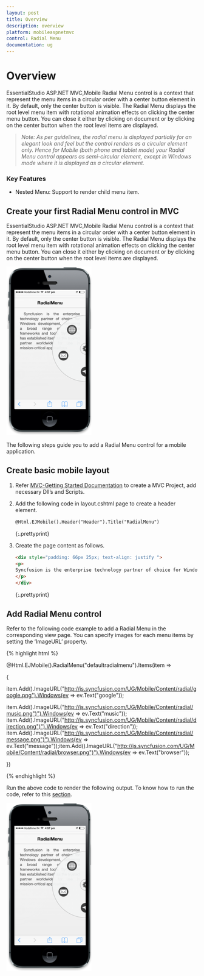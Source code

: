 ```yaml
---
layout: post
title: Overview
description: overview
platform: mobileaspnetmvc
control: Radial Menu
documentation: ug
---
```


# Overview

EssentialStudio ASP.NET MVC,Mobile Radial Menu control is a context that represent the menu items in a circular order with a center button element in it. By default, only the center button is visible. The Radial Menu displays the root level menu item with rotational animation effects on clicking the center menu button. You can close it either by clicking on document or by clicking on the center button when the root level items are displayed.

> _Note: As per guidelines, the radial menu is displayed partially for an elegant look and feel but the control renders as a circular element only. Hence for Mobile (both phone and tablet mode) your Radial Menu control appears as semi-circular element, except in Windows mode where it is displayed as a circular element._



### Key Features

* Nested Menu: Support to render child menu item.
## Create your first Radial Menu control in MVC


EssentialStudio ASP.NET MVC,Mobile Radial Menu control is a context that represent the menu items in a circular order with a center button element in it. By default, only the center button is visible. The Radial Menu displays the root level menu item with rotational animation effects on clicking the center menu button. You can close it either by clicking on document or by clicking on the center button when the root level items are displayed.



![](Overview_images/Overview_img1.png)



The following steps guide you to add a Radial Menu control for a mobile application. 

## Create basic mobile layout

1. Refer [MVC-Getting Started Documentation](http://help.syncfusion.com/ug/js/default.htm) to create a MVC Project, add necessary Dll’s and Scripts.
2. Add the following code in layout.cshtml page to create a header element.
   
   ~~~html
   @Html.EJMobile().Header("Header").Title("RadialMenu")
   ~~~
   {:.prettyprint}



3. Create the page content as follows.
   
   ~~~html
   <div style="padding: 66px 25px; text-align: justify ">
   <p>
   Syncfusion is the enterprise technology partner of choice for Windows development, delivering a broad range of software frameworks and tools. Syncfusion has established itself as the trusted partner worldwide for use in mission-critical applications.
   </p>
   </div>
   ~~~
   {:.prettyprint}

## Add Radial Menu control

Refer to the following code example to add a Radial Menu in the corresponding view page. You can specify images for each menu items by setting the ‘ImageURL’ property.

{% highlight html %}

@Html.EJMobile().RadialMenu("defaultradialmenu").Items(item =>

{

item.Add().ImageURL("http://js.syncfusion.com/UG/Mobile/Content/radial/google.png").Windows(ev => ev.Text("google"));

item.Add().ImageURL("http://js.syncfusion.com/UG/Mobile/Content/radial/music.png")").Windows(ev => ev.Text("music"));   item.Add().ImageURL("http://js.syncfusion.com/UG/Mobile/Content/radial/direction.png")").Windows(ev => ev.Text("direction"));    item.Add().ImageURL("http://js.syncfusion.com/UG/Mobile/Content/radial/message.png")").Windows(ev => ev.Text("message"));item.Add().ImageURL("http://js.syncfusion.com/UG/Mobile/Content/radial/browser.png")").Windows(ev => ev.Text("browser"));

})

{% endhighlight %}

Run the above code to render the following output. To know how to run the code, refer to this [section](http://help.syncfusion.com/ug/js/default.htm).

![](Overview_images/Overview_img2.png)



